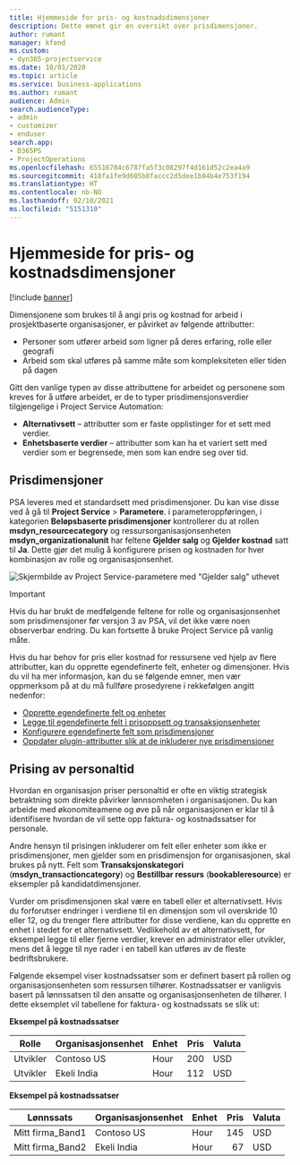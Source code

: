 ```yaml
---
title: Hjemmeside for pris- og kostnadsdimensjoner
description: Dette emnet gir en oversikt over prisdimensjoner.
author: rumant
manager: kfend
ms.custom:
- dyn365-projectservice
ms.date: 10/01/2020
ms.topic: article
ms.service: business-applications
ms.author: rumant
audience: Admin
search.audienceType:
- admin
- customizer
- enduser
search.app:
- D365PS
- ProjectOperations
ms.openlocfilehash: 65516784c6787fa5f3c08297f4d161d52c2ea4a9
ms.sourcegitcommit: 418fa1fe9d605b8faccc2d5dee1b04b4e753f194
ms.translationtype: HT
ms.contentlocale: nb-NO
ms.lasthandoff: 02/10/2021
ms.locfileid: "5151310"
---
```

# <a name="pricing-and-costing-dimensions-home-page"></a>Hjemmeside for pris- og kostnadsdimensjoner

[!include [banner](../includes/psa-now-project-operations.md)]

Dimensjonene som brukes til å angi pris og kostnad for arbeid i prosjektbaserte organisasjoner, er påvirket av følgende attributter:

- Personer som utfører arbeid som ligner på deres erfaring, rolle eller geografi
- Arbeid som skal utføres på samme måte som kompleksiteten eller tiden på dagen

Gitt den vanlige typen av disse attributtene for arbeidet og personene som kreves for å utføre arbeidet, er de to typer prisdimensjonsverdier tilgjengelige i Project Service Automation: 

- **Alternativsett** – attributter som er faste opplistinger for et sett med verdier.
- **Enhetsbaserte verdier** – attributter som kan ha et variert sett med verdier som er begrensede, men som kan endre seg over tid.

## <a name="pricing-dimensions"></a>Prisdimensjoner

PSA leveres med et standardsett med prisdimensjoner. Du kan vise disse ved å gå til **Project Service** > **Parametere**. i parameteroppføringen, i kategorien **Beløpsbaserte prisdimensjoner** kontrollerer du at rollen **msdyn_resourcecategory** og ressursorganisasjonsenheten **msdyn_organizationalunit** har feltene **Gjelder salg** og **Gjelder kostnad** satt til **Ja**. Dette gjør det mulig å konfigurere prisen og kostnaden for hver kombinasjon av rolle og organisasjonsenhet.

![Skjermbilde av Project Service-parametere med "Gjelder salg" uthevet](media/PS-OOB-parameters.png)

> [!IMPORTANT]
> Hvis du har brukt de medfølgende feltene for rolle og organisasjonsenhet som prisdimensjoner før versjon 3 av PSA, vil det ikke være noen observerbar endring. Du kan fortsette å bruke Project Service på vanlig måte. 

Hvis du har behov for pris eller kostnad for ressursene ved hjelp av flere attributter, kan du opprette egendefinerte felt, enheter og dimensjoner. Hvis du vil ha mer informasjon, kan du se følgende emner, men vær oppmerksom på at du må fullføre prosedyrene i rekkefølgen angitt nedenfor:

- [Opprette egendefinerte felt og enheter](create-custom-fields-entities.md)
- [Legge til egendefinerte felt i prisoppsett og transaksjonsenheter](field-references.md)
- [Konfigurere egendefinerte felt som prisdimensjoner ](set-up-pricing-dimensions.md)
- [Oppdater plugin-attributter slik at de inkluderer nye prisdimensjoner](update-plug-in-attributes.md)

## <a name="pricing-human-resource-time"></a>Prising av personaltid
Hvordan en organisasjon priser personaltid er ofte en viktig strategisk betraktning som direkte påvirker lønnsomheten i organisasjonen. Du kan arbeide med økonomiteamene og øve på når organisasjonen er klar til å identifisere hvordan de vil sette opp faktura- og kostnadssatser for personale.

Andre hensyn til prisingen inkluderer om felt eller enheter som ikke er prisdimensjoner, men gjelder som en prisdimensjon for organisasjonen, skal brukes på nytt. Felt som **Transaksjonskategori** (**msdyn_transactioncategory**) og **Bestillbar ressurs** (**bookableresource**) er eksempler på kandidatdimensjoner. 

Vurder om prisdimensjonen skal være en tabell eller et alternativsett. Hvis du forforutser endringer i verdiene til en dimensjon som vil overskride 10 eller 12, og du trenger flere attributter for disse verdiene, kan du opprette en enhet i stedet for et alternativsett. Vedlikehold av et alternativsett, for eksempel legge til eller fjerne verdier, krever en administrator eller utvikler, mens det å legge til nye rader i en tabell kan utføres av de fleste bedriftsbrukere.

Følgende eksempel viser kostnadssatser som er definert basert på rollen og organisasjonsenheten som ressursen tilhører. Kostnadssatser er vanligvis basert på lønnssatsen til den ansatte og organisasjonsenheten de tilhører. I dette eksemplet vil tabellene for faktura- og kostnadssats se slik ut:

**Eksempel på kostnadssatser**

| Rolle        | Organisasjonsenhet    |Enhet      |Pris      |Valuta  |
| ------------|-------------|----------|----------:|----------|
| Utvikler   | Contoso US  |Hour | 200|USD     |
| Utvikler   | Ekeli India |Hour|   112|USD     |


**Eksempel på kostnadssatser**

| Lønnssats     | Organisasjonsenhet    |Enhet      |Pris      |Valuta  |
| ----------------|-------------|----------|----------:|----------|
| Mitt firma_Band1 | Contoso US  |Hour | 145|USD     |
| Mitt firma_Band2 | Ekeli India |Hour|   67|USD     |
